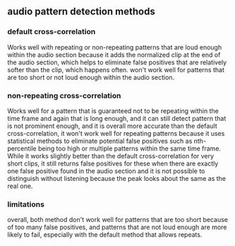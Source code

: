 ## audio pattern detection methods

### default cross-correlation
Works well with repeating or non-repeating patterns that are loud enough within the audio section because it adds the normalized clip
at the end of the audio section, which helps to eliminate false positives that are relatively softer than the clip,
which happens often.
won't work well for patterns that are too short or not loud enough within the audio section. 

### non-repeating cross-correlation
Works well for a pattern that is guaranteed not to be repeating within the time frame and again that is long enough,
and it can still detect pattern that is not prominent enough, and it is overall more accurate than the default cross-correlation,
it won't work well for repeating patterns because it uses statistical methods to eliminate potential false positives such as nth-percentile
being too high or multiple patterns within the same time frame.
While it works slightly better than the default cross-correlation for very short clips, it still returns false positives for these when
there are exactly one false positive found in the audio section and it is not possible to distinguish without listening because the peak
looks about the same as the real one.

### limitations
overall, both method don't work well for patterns that are too short because of too many false positives, and patterns that are not loud enough are more likely to fail,
especially with the default method that allows repeats.